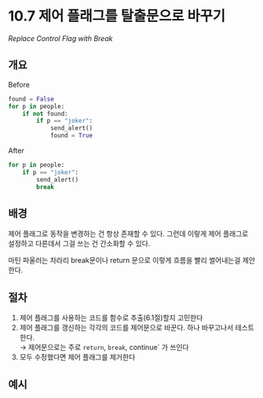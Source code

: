 # 10.7 제어 플래그를 탈출문으로 바꾸기

_Replace Control Flag with Break_

## 개요

Before

```python
found = False
for p in people:
    if not found:
        if p == "joker":
            send_alert()
            found = True
```

After

```python
for p in people:
    if p == "joker":
        send_alert()
        break
```

## 배경

제어 플래그로 동작을 변경하는 건 항상 존재할 수 있다. 그런데 이렇게 제어 플래그로 설정하고 다른데서 그걸 쓰는 건 간소화할 수 있다.

마틴 파울러는 차라리 break문이나 return 문으로 이렇게 흐름을 빨리 썰어내는걸 제안한다.

## 절차

1. 제어 플래그를 사용하는 코드를 함수로 추출(6.1절)할지 고민한다
2. 제어 플래그를 갱신하는 각각의 코드를 제어문으로 바꾼다. 하나 바꾸고나서 테스트한다. <br />
→ 제어문으로는 주로 `return`, `break`, continue` 가 쓰인다
3. 모두 수정했다면 제어 플래그를 제거한다

## 예시
